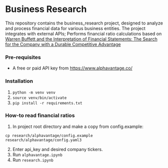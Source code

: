 # Business Research
This repository contains the business_research project, designed to analyze and process financial data for various business entities. 
The project integrates with external APIs; Performs financial ratio calculations based on [Warren Buffett and the Interpretation of Financial Statements: The Search for the Company with a Durable Competitive Advantage](https://www.goodreads.com/book/show/4427672-warren-buffett-and-the-interpretation-of-financial-statements)

### Pre-requisites
- A free or paid API key from https://www.alphavantage.co/

### Installation
1. `python -m venv venv`
2. `source venv/bin/activate`
3. `pip install -r requirements.txt`

### How-to read financial ratios
1. In project root directory and make a copy from config.example:

`cp research/alphavantage/config.example research/alphavantage/config.yaml3`

2. Enter api_key and desired company tickers.
3. Run `alphavantage.ipynb`
4. Run `research.ipynb` 
